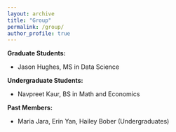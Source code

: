 ```yaml
---
layout: archive
title: "Group"
permalink: /group/
author_profile: true
---
```


**Graduate Students:**
- Jason Hughes, MS in Data Science

**Undergraduate Students:**
- Navpreet Kaur, BS in Math and Economics

**Past Members:**
- Maria Jara, Erin Yan, Hailey Bober (Undergraduates) 



